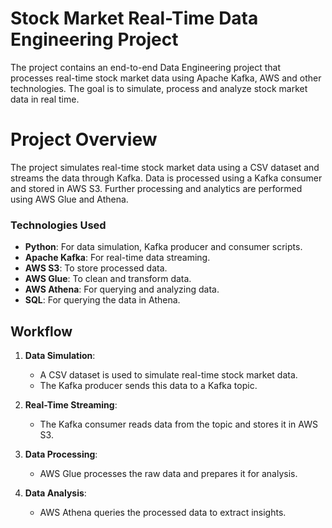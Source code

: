 # Stock Market Real-Time Data Engineering Project
The project contains an end-to-end Data Engineering project that processes real-time stock market data using Apache Kafka, AWS and other technologies. The goal is to simulate, process and analyze stock market data in real time.

# Project Overview

The project simulates real-time stock market data using a CSV dataset and streams the data through Kafka. Data is processed using a Kafka consumer and stored in AWS S3. Further processing and analytics are performed using AWS Glue and Athena.

### Technologies Used
- **Python**: For data simulation, Kafka producer and consumer scripts.
- **Apache Kafka**: For real-time data streaming.
- **AWS S3**: To store processed data.
- **AWS Glue**: To clean and transform data.
- **AWS Athena**: For querying and analyzing data.
- **SQL**: For querying the data in Athena.

## Workflow
1. **Data Simulation**:
   - A CSV dataset is used to simulate real-time stock market data.
   - The Kafka producer sends this data to a Kafka topic.

2. **Real-Time Streaming**:
   - The Kafka consumer reads data from the topic and stores it in AWS S3.

3. **Data Processing**:
   - AWS Glue processes the raw data and prepares it for analysis.

4. **Data Analysis**:
   - AWS Athena queries the processed data to extract insights.

